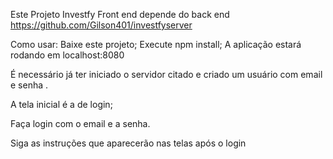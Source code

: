 Este Projeto Investfy Front end depende do back end https://github.com/Gilson401/investfyserver

Como usar:
Baixe este projeto;
Execute npm install;
A aplicação estará rodando em localhost:8080

É necessário já ter iniciado o servidor citado e criado um usuário com email e senha .

A tela inicial é a de login; 

Faça login com o email e a senha.

Siga as instruções que aparecerão nas telas após o login

